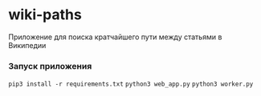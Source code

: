 # wiki-paths

Приложение для поиска кратчайшего пути между статьями в Википедии

### Запуск приложения

```pip3 install -r requirements.txt```
```python3 web_app.py```
```python3 worker.py```

